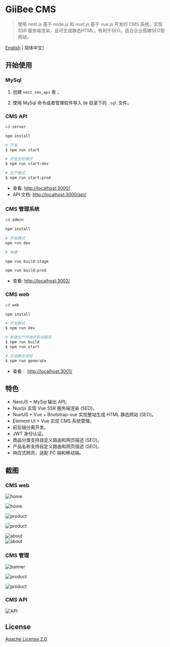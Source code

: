 # GiiBee CMS

> 使用 nest.js 基于 node.js 和 nuxt.js 基于 vue.js 开发的 CMS 系统，实现 SSR 服务端渲染，且可生成静态HTML，有利于SEO。适合企业搭建SEO型网站。

[English](./README.md) | 简体中文]


## 开始使用

### MySql

1. 创建 `nest_cms_api` 表；

2. 使用 MySql 命令或者管理软件导入 `DB` 目录下的 `.sql` 文件。

### CMS API

```bash
cd server

npm install 

# 开发
$ npm run start

# 开发监听模式
$ npm run start:dev

# 生产模式
$ npm run start:prod
```

* 查看: [http://localhost:3000/](http://localhost:3000/)
* API 文档: [http://localhost:3000/api/](http://localhost:3000/api/)

### CMS 管理系统

```bash
cd admin

npm install 

# 开发模式
npm run dev

# 构建

npm run build:stage

npm run build:prod
```

* 查看: [http://localhost:3002/](http://localhost:3002/)


### CMS web

```bash
cd web

npm install 

# 开发模式
$ npm run dev

# 构建生产环境并启动服务
$ npm run build
$ npm run start

# 生成静态项目
$ npm run generate
```

* 查看： [http://localhost:3001/](http://localhost:3001/)


## 特色

* NestJS + MySql 输出 API。
* Nuxtjs 实现 Vue  SSR 服务端渲染 (SEO)。
* NuxtJS + Vue + Bootstrap-vue 实现整站生成 HTML 静态网站 (SEO)。
* Element UI + Vue 实现 CMS 系统管理。
* 前后端分离开发。
* JWT 身份认证。
* 商品分类支持自定义路由和网页描述 (SEO)。
* 产品名称支持自定义路由和网页描述 (SEO)。
* 响应式网页，适配 PC 端和移动端。

## 截图

### CMS web
![home](screenshot/web/mobile-home.png)    

![home](screenshot/web/home.jpg)    

![product](screenshot/web/mobile-product.png)    

![product](screenshot/web/product.jpg)    

![about](screenshot/web/mobile-about.png)    
![about](screenshot/web/about.jpg)    

### CMS 管理

![banner](screenshot/admin/banner.png)    

![product](screenshot/admin/product-create.png)    

![product](screenshot/admin/product.png)    

### CMS  API

![API](screenshot/server/api.jpg)    

## License

[Apache License 2.0](LICENSE).

